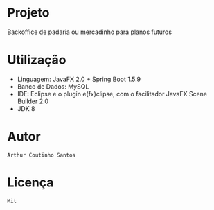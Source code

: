 # Projeto

  Backoffice de padaria ou mercadinho para planos futuros 
  
# Utilização

- Linguagem: JavaFX 2.0 + Spring Boot 1.5.9
- Banco de Dados: MySQL
- IDE: Eclipse  e o plugin e(fx)clipse, com o facilitador JavaFX Scene Builder 2.0
- JDK 8


# Autor

```
Arthur Coutinho Santos
```

# Licença

```
Mit
```
